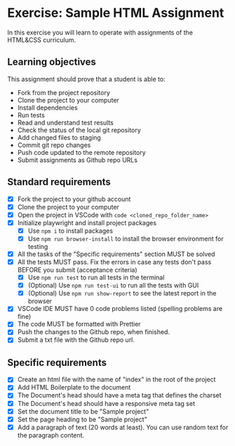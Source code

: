 # Exercise: Sample HTML Assignment

In this exercise you will learn to operate with assignments of the HTML&CSS curriculum.

## Learning objectives

This assignment should prove that a student is able to:

- Fork from the project repository
- Clone the project to your computer
- Install dependencies
- Run tests
- Read and understand test results
- Check the status of the local git repository
- Add changed files to staging
- Commit git repo changes
- Push code updated to the remote repository
- Submit assignments as Github repo URLs

## Standard requirements

- [X] Fork the project to your github account
- [X] Clone the project to your computer
- [X] Open the project in VSCode with `code <cloned_repo_folder_name>`
- [X] Initialize playwright and install project packages
  - [X] Use `npm i` to install packages
  - [X] Use `npm run browser-install` to install the browser environment for testing 
- [X] All the tasks of the "Specific requirements" section MUST be solved
- [X] All the tests MUST pass. Fix the errors in case any tests don't pass BEFORE you submit (acceptance criteria)
  - [X] Use `npm run test` to run all tests in the terminal
  - [X] (Optional) Use `npm run test-ui` to run all the tests with GUI
  - [X] (Optional) Use `npm run show-report` to see the latest report in the browser
- [X] VSCode IDE MUST have 0 code problems listed (spelling problems are fine)
- [X] The code MUST be formatted with Prettier
- [X] Push the changes to the Github repo, when finished.
- [X] Submit a txt file with the Github repo url.

## Specific requirements

- [X] Create an html file with the name of "index" in the root of the project
- [X] Add HTML Boilerplate to the document
- [X] The Document's head should have a meta tag that defines the charset
- [X] The Document's head should have a responsive meta tag set
- [X] Set the document title to be "Sample project"
- [X] Set the page heading to be "Sample project"
- [X] Add a paragraph of text (20 words at least). You can use random text for the paragraph content.
